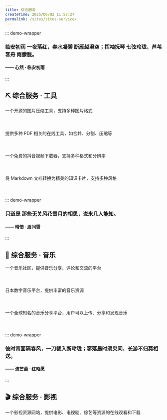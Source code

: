 ```yaml
---
title: 综合服务
createTime: 2025/06/02 11:57:27
permalink: /sites/sites-service/
---
```


::: demo-wrapper
<h3 class="title1">临安初雨 一夜落红，春水凝碧 断雁越澄空；挥袖抚琴 七弦玲珑，芦苇客舟 雨朦胧。</h3>
<h4 class="title2">—— 心然 · 临安初雨</h4>

<style scoped>
  .demo-container .title1 {
    color: #9999CC;
  }
  .demo-container .title2 {
    color: #996699;
    text-align: right;
  }
</style>
:::

## ⛏ 综合服务 · 工具

<CardGrid>
  <LinkCard 
    title="Squoosh - 图片压缩工具"
    href="https://squoosh.app/" 
    icon="https://squoosh.app/c/icon-demo-logo-326ed9b6.png">
      一个开源的图片压缩工具，支持多种图片格式
      <h6 style="visibility: hidden; height: 0px">Squoosh - 图片压缩工具</h6>
  </LinkCard>
  <LinkCard 
    title="PDF24 Tools - PDF工具"
    href="https://tools.pdf24.org/zh/all-tools"
    icon="https://tools.pdf24.org/static/img/pdf24.png?v=65" >
      提供多种 PDF 相关的在线工具，如合并、分割、压缩等
      <h6 style="visibility: hidden; height: 0px">PDF24 Tools - PDF工具</h6>
  </LinkCard>
  <LinkCard 
    title="DataTool - 抖音视频下载器"
    href="https://www.datatool.vip/downloader/free-douyin-video-downloader/zh"
    icon="https://oss.snappdown.com/prod/datatool/img/favicon.ico" >
      一个免费的抖音视频下载器，支持多种格式和分辨率
      <h6 style="visibility: hidden; height: 0px">DataTool - 抖音视频下载器</h6>
  </LinkCard>
  <LinkCard 
    title="MD2Card - Markdown 转卡片"
    href="https://md2card.com/zh"
    icon="https://md2card.com/favicons/apple-touch-icon-192.png" >
      将 Markdown 文档转换为精美的知识卡片，支持多种风格
      <h6 style="visibility: hidden; height: 0px">MD2Card - Markdown 转卡片</h6>
  </LinkCard>
</CardGrid>

::: demo-wrapper
<h3 class="title1">只道是 那些无关风花雪月的相思，说来几人能知。</h3>
<h4 class="title2">—— 晴愔 · 眉间雪</h4>
:::

## 🎹 综合服务 · 音乐

<CardGrid>
  <LinkCard
    title="HIFINI - 音乐磁场"
    href="https://www.hifini.com/"
    icon="https://www.hifini.com/view/img/favicon.ico" >
      一个音乐社区，提供音乐分享、评论和交流的平台
      <h6 style="visibility: hidden; height: 0px">HIFINI - 音乐磁场</h6>
  </LinkCard>    
  <LinkCard
    title="Mora - 日本音乐平台"
    href="https://mora.jp/"
    icon="https://mora.jp/favicon.ico" >
      日本数字音乐平台，提供丰富的音乐资源
      <h6 style="visibility: hidden; height: 0px">Mora - 日本音乐平台</h6>
  </LinkCard>
  <LinkCard
    title="SoundCloud - 音乐分享平台"
    href="https://soundcloud.com/"
    icon="https://a-v2.sndcdn.com/assets/images/sc-icons/favicon-2cadd14bdb.ico" >
      一个全球知名的音乐分享平台，用户可以上传、分享和发现音乐
      <h6 style="visibility: hidden; height: 0px">SoundCloud - 音乐分享平台</h6>
  </LinkCard>   
</CardGrid>

::: demo-wrapper
<h3 class="title1">彼时南面隔春风，一刀裁入断玲珑；寥落晨时须臾问，长游不归莫相送。</h3>
<h4 class="title2">—— 流芒菌 · 红昭愿</h4>
:::

## 🎬 综合服务 · 影视

<CardGrid>
    <LinkCard
    title="观影 - 影视资源"
    href="https://www.gying.org/"
    icon="https://www.gying.org/favicon.ico" >
      一个影视资源网站，提供电影、电视剧、综艺等资源的在线观看和下载
      <h6 style="visibility: hidden; height: 0px">观影 - 影视资源</h6>
  </LinkCard> 
</CardGrid>

